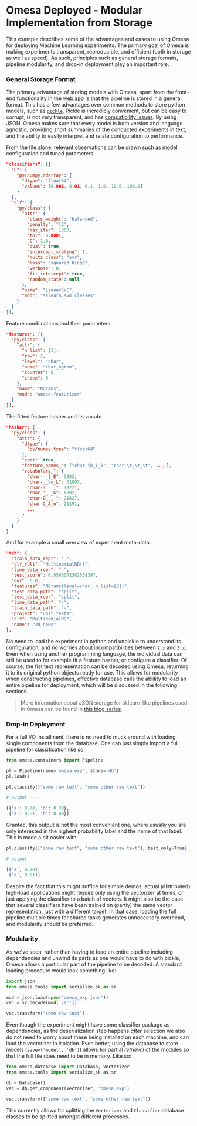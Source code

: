 # Omesa Deployed - Modular Implementation from Storage

This example describes some of the advantages and cases to using Omesa for
deploying Machine Learning experiments. The primary goal of Omesa is making
experiments transparent, reproducible, and efficient (both in storage as well
as speed). As such, principles such as general storage formats, pipeline
modularity, and drop-in deployment play an important role.

### General Storage Format

The primary advantage of storing models with Omesa, apart from the front-end
functionality in the [web app]('example_web.md') is that the pipeline is stored
in a general format. This has a few advantages over common methods to store
python models, such as [`pickle`](https://docs.python.org/3/library/pickle.html).
Pickle is incredibly convenient, but can be easy to corrupt, is not very
transparent, and has [compatibility issues](https://bugs.python.org/issue6137).
By using JSON, Omesa makes sure that every model is both version and language
agnostic, providing short summaries of the conducted experiments in text, and
the ability to easily interpret and relate configuration to performance.

From the file alone, relevant observations can be drawn such as model
configuration and tuned parameters:

``` json
"classifiers": [{
  "C": {
    "py/numpy.ndarray": {
      "dtype": "float64",
      "values": [0.001, 0.01, 0.1, 1.0, 10.0, 100.0]
    }
  },
  "clf": {
    "py/class": {
      "attr": {
        "class_weight": "balanced",
        "penalty": "l2",
        "max_iter": 1000,
        "tol": 0.0001,
        "C": 1.0,
        "dual": true,
        "intercept_scaling": 1,
        "multi_class": "ovr",
        "loss": "squared_hinge",
        "verbose": 0,
        "fit_intercept": true,
        "random_state": null
      },
      "name": "LinearSVC",
      "mod": "sklearn.svm.classes"
    }
  }
}],
```

Feature combinations and their parameters:

``` json
"features": [{
  "py/class": {
    "attr": {
      "n_list": [3],
      "row": 2,
      "level": "char",
      "name": "char_ngram",
      "counter": 0,
      "index": 0
    },
    "name": "Ngrams",
    "mod": "omesa.featurizer"
  }
}],
```

The fitted feature hasher and its vocab:

``` json
"hasher": {
  "py/class": {
    "attr": {
      "dtype": {
        "py/numpy.type": "float64"
      },
      "sort": true,
      "feature_names_": ["char-\b_I_B", "char-\t_\t_\t", ...,],
      "vocabulary_": {
        "char- _(_E": 2883,
        "char-__\n_L": 31897,
        "char-?_ _]": 19221,
        "char-'_ _G": 6702,
        "char-D_ _ ": 21627,
        "char-C_A_n": 21191,
        ...
      }
    }
  }
}
```

And for example a small overview of experiment meta-data:

``` json
"tab": {
  "train_data_repr": "-",
  "clf_full": "MultinomialNB()",
  "lime_data_repr": "-",
  "test_score": 0.8565072302558397,
  "dur": 6.0,
  "features": "NGrams(level=char, n_list=[3])",
  "test_data_path": "split",
  "test_data_repr": "split",
  "lime_data_path": "-",
  "train_data_path": "-",
  "project": "unit_tests",
  "clf": "MultinomialNB",
  "name": "20_news"
},
```

No need to load the experiment in python and unpickle to understand its
configuration, and no worries about incompatibilities between `2.x` and `3.x`.
Even when using another programming language, the individual data can still
be used to for example fit a feature hasher, or configure a classifier. Of
course, the flat text representation can be decoded using Omesa, returning it
to its original python objects ready for use. This allows for modularity when
constructing pipelines, effective database calls the ablility to load an entire
pipeline for deployment, which will be discussed in the following sections.

> More information about JSON storage for sklearn-like pipelines used in Omesa
> can be found in [this blog series](https://cmry.github.io/notes/serialize).

### Drop-in Deployment

For a full I/O installment, there is no need to muck around with loading
single components from the database. One can just simply import a full pipeline
for classification like so:

``` python
from omesa.containers import Pipeline

pl = Pipeline(name='omesa_exp', store='db')
pl.load()

pl.classify(["some raw text", "some other raw text"])

# output -----

[{'a': 0.70, 'b': 0.30},
 {'a': 0.51, 'b': 0.49}]
```

Granted, this output is not the most convenient one, where usually you are only
interested in the highest probability label and the name of that label. This is made
a bit easier with:

``` python
pl.classify(["some raw text", "some other raw text"], best_only=True)

# output -----

[('a', 0.70),
 ('a', 0.51)]
```

Despite the fact that this might suffice for simple demos, actual (distributed)
high-load applications might require only using the vectorizer at times, or
just applying the classifier to a batch of vectors. It might also be the case
that several classifiers have been trained on (partly) the same vector
representation, just with a different target. In that case, loading the full
pipeline multiple times for shared tasks generates unneccesary overhead, and
modularity should be preferred.

### Modularity

As we've seen, rather than having to load an entire pipeline
including dependencies and unwind its parts as one would have to do with
pickle, Omesa allows a particular part of the pipeline to be decoded. A
standard loading procedure would look something like:

```python
import json
from omesa.tools import serialize_sk as sr

mod = json.load(open('omesa_exp.json'))
vec = sr.decode(mod['vec'])

vec.transform("some raw text")
```

Even though the experiment might have some classifier package as dependencies,
as the deserialization step happens *after* selection we also do not need to
worry about these being installed on each machine, and can load the vectorizer
in isolation. Even better, using the database to store models
(`save=('model', 'db')`) allows for partial *retrieval* of the modules so that
the full file does need to be in memory. Like so:

```python
from omesa.database import Database, Vectorizer
from omesa.tools import serialize_sk as sr

db = Database()
vec = db.get_component(Vectorizer, 'omesa_exp')

vec.transform(["some raw text", "some other raw text"])
```

This currently allows for splitting the `Vectorizer` and `Classifier` database
classes to be splitted amongst different processes.
